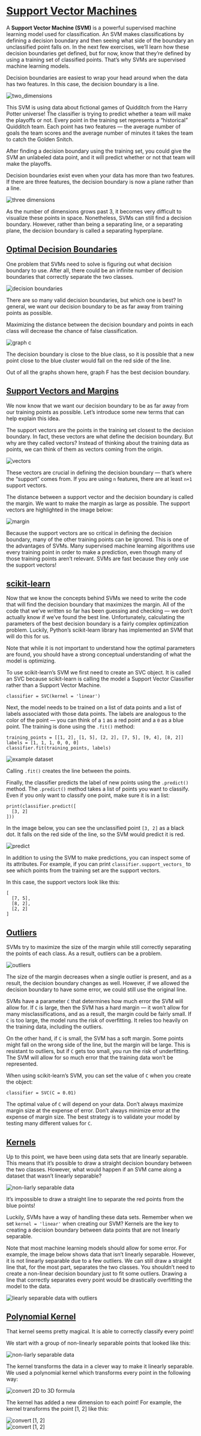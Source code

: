 # [Support Vector Machines](https://www.codecademy.com/paths/machine-learning/tracks/advanced-supervised-learning-skill-path/modules/support-vector-machines-skill-path/lessons/machine-learning-support-vector-machine/exercises/decision-boundary)

A **Support Vector Machine (SVM)** is a powerful supervised machine learning model used for classification. 
An SVM makes classifications by defining a decision boundary and then seeing what side of the boundary an unclassified point falls on. 
In the next few exercises, we’ll learn how these decision boundaries get defined, but for now, know that they’re defined by using a training set of classified points. 
That’s why SVMs are supervised machine learning models.

Decision boundaries are easiest to wrap your head around when the data has two features. 
In this case, the decision boundary is a line.

![two_dimensions](images/two_dimensions.png)

This SVM is using data about fictional games of Quidditch from the Harry Potter universe! 
The classifier is trying to predict whether a team will make the playoffs or not. 
Every point in the training set represents a “historical” Quidditch team. 
Each point has two features — the average number of goals the team scores and the average number of minutes it takes the team to catch the Golden Snitch.

After finding a decision boundary using the training set, you could give the SVM an unlabeled data point, and it will predict whether or not that team will make the playoffs.

Decision boundaries exist even when your data has more than two features. 
If there are three features, the decision boundary is now a plane rather than a line.

![three dimensions](images/three_dimensions.png)

As the number of dimensions grows past 3, it becomes very difficult to visualize these points in space. 
Nonetheless, SVMs can still find a decision boundary. 
However, rather than being a separating line, or a separating plane, the decision boundary is called a separating hyperplane.

## [Optimal Decision Boundaries](https://www.codecademy.com/paths/machine-learning/tracks/advanced-supervised-learning-skill-path/modules/support-vector-machines-skill-path/lessons/machine-learning-support-vector-machine/exercises/optimal-decision-boundary)

One problem that SVMs need to solve is figuring out what decision boundary to use. 
After all, there could be an infinite number of decision boundaries that correctly separate the two classes. 

![decision boundaries](images/decision_boundaries.png)

There are so many valid decision boundaries, but which one is best? 
In general, we want our decision boundary to be as far away from training points as possible.

Maximizing the distance between the decision boundary and points in each class will decrease the chance of false classification.

![graph c](images/graph_c.png)

The decision boundary is close to the blue class, so it is possible that a new point close to the blue cluster would fall on the red side of the line.

Out of all the graphs shown here, graph F has the best decision boundary.

## [Support Vectors and Margins](https://www.codecademy.com/paths/machine-learning/tracks/advanced-supervised-learning-skill-path/modules/support-vector-machines-skill-path/lessons/machine-learning-support-vector-machine/exercises/support-vector)

We now know that we want our decision boundary to be as far away from our training points as possible. 
Let’s introduce some new terms that can help explain this idea.

The support vectors are the points in the training set closest to the decision boundary. 
In fact, these vectors are what define the decision boundary. 
But why are they called vectors? 
Instead of thinking about the training data as points, we can think of them as vectors coming from the origin.

![vectors](images/vectors.png)

These vectors are crucial in defining the decision boundary — that’s where the “support” comes from. 
If you are using `n` features, there are at least `n+1` support vectors.

The distance between a support vector and the decision boundary is called the margin. 
We want to make the margin as large as possible. 
The support vectors are highlighted in the image below:

![margin](images/margin.png)

Because the support vectors are so critical in defining the decision boundary, many of the other training points can be ignored. 
This is one of the advantages of SVMs. 
Many supervised machine learning algorithms use every training point in order to make a prediction, even though many of those training points aren’t relevant. 
SVMs are fast because they only use the support vectors!

## [scikit-learn](https://www.codecademy.com/paths/machine-learning/tracks/advanced-supervised-learning-skill-path/modules/support-vector-machines-skill-path/lessons/machine-learning-support-vector-machine/exercises/sklearn)

Now that we know the concepts behind SVMs we need to write the code that will find the decision boundary that maximizes the margin. 
All of the code that we’ve written so far has been guessing and checking — we don’t actually know if we’ve found the best line. 
Unfortunately, calculating the parameters of the best decision boundary is a fairly complex optimization problem. 
Luckily, Python’s scikit-learn library has implemented an SVM that will do this for us.

Note that while it is not important to understand how the optimal parameters are found, you should have a strong conceptual understanding of what the model is optimizing.

To use scikit-learn’s SVM we first need to create an SVC object. 
It is called an SVC because scikit-learn is calling the model a Support Vector Classifier rather than a Support Vector Machine.
```
classifier = SVC(kernel = 'linear')
```
Next, the model needs to be trained on a list of data points and a list of labels associated with those data points. 
The labels are analogous to the color of the point — you can think of a `1` as a red point and a `0` as a blue point. 
The training is done using the `.fit()` method:
```
training_points = [[1, 2], [1, 5], [2, 2], [7, 5], [9, 4], [8, 2]]
labels = [1, 1, 1, 0, 0, 0]
classifier.fit(training_points, labels) 
```

![example dataset](images/example_dataset.png)

Calling `.fit()` creates the line between the points.

Finally, the classifier predicts the label of new points using the `.predict()` method. 
The `.predict()` method takes a list of points you want to classify. 
Even if you only want to classify one point, make sure it is in a list: 
```
print(classifier.predict([
  [3, 2]
]))
```
In the image below, you can see the unclassified point `[3, 2]` as a black dot. 
It falls on the red side of the line, so the SVM would predict it is red.

![predict](images/predict.png)

In addition to using the SVM to make predictions, you can inspect some of its attributes. 
For example, if you can print `classifier.support_vectors_` to see which points from the training set are the support vectors.

In this case, the support vectors look like this:
```
[
  [7, 5],
  [8, 2],
  [2, 2]
]
```

## [Outliers](https://www.codecademy.com/paths/machine-learning/tracks/advanced-supervised-learning-skill-path/modules/support-vector-machines-skill-path/lessons/machine-learning-support-vector-machine/exercises/outliers)

SVMs try to maximize the size of the margin while still correctly separating the points of each class. 
As a result, outliers can be a problem.

![outliers](images/outliers.webp)

The size of the margin decreases when a single outlier is present, and as a result, the decision boundary changes as well. 
However, if we allowed the decision boundary to have some error, we could still use the original line.

SVMs have a parameter `C` that determines how much error the SVM will allow for. 
If `C` is large, then the SVM has a hard margin — it won’t allow for many misclassifications, and as a result, the margin could be fairly small. 
If `C` is too large, the model runs the risk of overfitting. 
It relies too heavily on the training data, including the outliers.

On the other hand, if `C` is small, the SVM has a soft margin. 
Some points might fall on the wrong side of the line, but the margin will be large. 
This is resistant to outliers, but if `C` gets too small, you run the risk of underfitting. 
The SVM will allow for so much error that the training data won’t be represented.

When using scikit-learn’s SVM, you can set the value of `C` when you create the object:
```
classifier = SVC(C = 0.01)
```
The optimal value of `C` will depend on your data. 
Don’t always maximize margin size at the expense of error. 
Don’t always minimize error at the expense of margin size. 
The best strategy is to validate your model by testing many different values for `C`.

## [Kernels](https://www.codecademy.com/paths/machine-learning/tracks/advanced-supervised-learning-skill-path/modules/support-vector-machines-skill-path/lessons/machine-learning-support-vector-machine/exercises/kernel)

Up to this point, we have been using data sets that are linearly separable. 
This means that it’s possible to draw a straight decision boundary between the two classes. 
However, what would happen if an SVM came along a dataset that wasn’t linearly separable?

![non-liarly separable data](images/circles.webp)

It’s impossible to draw a straight line to separate the red points from the blue points!

Luckily, SVMs have a way of handling these data sets. 
Remember when we set `kernel = 'linear'` when creating our SVM? 
Kernels are the key to creating a decision boundary between data points that are not linearly separable.

Note that most machine learning models should allow for some error. 
For example, the image below shows data that isn’t linearly separable. 
However, it is not linearly separable due to a few outliers. 
We can still draw a straight line that, for the most part, separates the two classes. 
You shouldn’t need to create a non-linear decision boundary just to fit some outliers. 
Drawing a line that correctly separates every point would be drastically overfitting the model to the data.

![liearly separable data with outliers](images/separable_outlier_example.webp)

## [Polynomial Kernel](https://www.codecademy.com/paths/machine-learning/tracks/advanced-supervised-learning-skill-path/modules/support-vector-machines-skill-path/lessons/machine-learning-support-vector-machine/exercises/polynomial-kernel)

That kernel seems pretty magical. 
It is able to correctly classify every point! 

We start with a group of non-linearly separable points that looked like this:

![non-liarly separable data](images/circles.webp)

The kernel transforms the data in a clever way to make it linearly separable. 
We used a polynomial kernel which transforms every point in the following way:

![convert 2D to 3D formula](images/convert_to_3d_formula.jpg)

The kernel has added a new dimension to each point! 
For example, the kernel transforms the point [1, 2] like this:

![convert \[1, 2\]](images/convert_example.jpg)  
![convert \[1, 2\]](images/convert_example_2.jpg)





